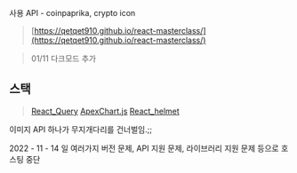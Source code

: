 사용 API - coinpaprika, crypto icon <br>
> [https://qetqet910.github.io/react-masterclass/](https://qetqet910.github.io/react-masterclass/)

> 01/11 다크모드 추가

## 스택
> [React_Query](https://react-query.tanstack.com/)
> [ApexChart.js](https://apexcharts.com/)
> [React_helmet](https://www.npmjs.com/package/react-helmet)

이미지 API 하나가 무지개다리를 건너벌임.;;

2022 - 11 - 14 일
여러가지 버전 문제, API 지원 문제, 라이브러리 지원 문제 등으로 호스팅 중단
